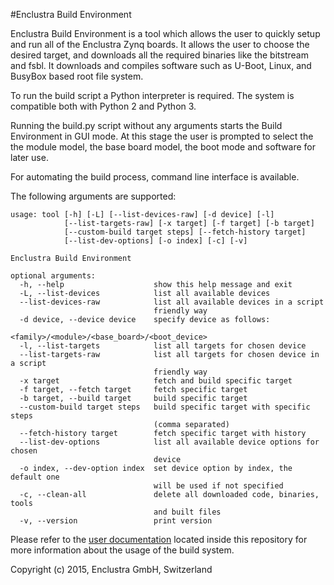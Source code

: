 #Enclustra Build Environment

Enclustra Build Environment is a tool which allows the user to quickly setup and run all of the Enclustra Zynq boards.
It allows the user to choose the desired target, and downloads all the required binaries like the bitstream and fsbl. It downloads and compiles software such as U-Boot, Linux, and BusyBox based root file system.

To run the build script a Python interpreter is required. The system is compatible both with Python 2 and Python 3.

Running the build.py script without any arguments starts the Build Environment in GUI mode. At this stage the user is prompted to select the the module model, the base board model, the boot mode and software for later use.

For automating the build process, command line interface is available.

The following arguments are supported:

    usage: tool [-h] [-L] [--list-devices-raw] [-d device] [-l]
                [--list-targets-raw] [-x target] [-f target] [-b target]
                [--custom-build target steps] [--fetch-history target]
                [--list-dev-options] [-o index] [-c] [-v]

    Enclustra Build Environment

    optional arguments:
      -h, --help                    show this help message and exit
      -L, --list-devices            list all available devices
      --list-devices-raw            list all available devices in a script
                                    friendly way
      -d device, --device device    specify device as follows:
                                    <family>/<module>/<base_board>/<boot_device>
      -l, --list-targets            list all targets for chosen device
      --list-targets-raw            list all targets for chosen device in a script
                                    friendly way
      -x target                     fetch and build specific target
      -f target, --fetch target     fetch specific target
      -b target, --build target     build specific target
      --custom-build target steps   build specific target with specific steps
                                    (comma separated)
      --fetch-history target        fetch specific target with history
      --list-dev-options            list all available device options for chosen
                                    device
      -o index, --dev-option index  set device option by index, the default one
                                    will be used if not specified
      -c, --clean-all               delete all downloaded code, binaries, tools
                                    and built files
      -v, --version                 print version


Please refer to the [user documentation](EBE-User-Documentation.pdf) located inside this repository for more information about the usage of the build system.

Copyright (c) 2015, Enclustra GmbH, Switzerland
